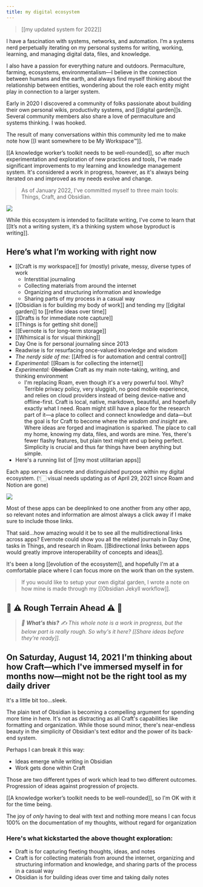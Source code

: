 ```yaml
---
title: my digital ecosystem
---
```

> [[my updated system for 2022]]

I have a fascination with systems, networks, and automation. I’m a systems nerd perpetually iterating on my personal systems for writing, working, learning, and managing digital data, files, and knowledge.

I also have a passion for everything nature and outdoors. Permaculture, farming, ecosystems, environmentalism—I believe in the connection between humans and the earth, and always find myself thinking about the relationship between entities, wondering about the role each entity might play in connection to a larger system.

Early in 2020 I discovered a community of folks passionate about building their own personal wikis, productivity systems, and [[digital garden]]s. Several community members also share a love of permaculture and systems thinking. I was hooked.

The result of many conversations within this community led me to make note how [[I want somewhere to be My Workspace™]].

[[A knowledge worker’s toolkit needs to be well-rounded]], so after much experimentation and exploration of new practices and tools, I’ve made significant improvements to my learning and knowledge management system. It's considered a work in progress, however, as it's always being iterated on and improved as my needs evolve and change.

> As of January 2022, I've committed myself to three main tools: Things, Craft, and Obsidian.

![](/assets/choose-an-objective.png)

While this ecosystem is intended to facilitate writing, I've come to learn that [[It’s not a writing system, it’s a thinking system whose byproduct is writing]].

## Here’s what I’m working with right now
* [[Craft is my workspace]] for (mostly) private, messy, diverse types of work
	* Interstitial journaling
	* Collecting materials from around the internet
	* Organizing and structuring information and knowledge
	* Sharing parts of my process in a casual way
* [[Obsidian is for building my body of work]] and tending my [[digital garden]] to [[refine ideas over time]]
* [[Drafts is for immediate note capture]]
* [[Things is for getting shit done]]
* [[Evernote is for long-term storage]]
* [[Whimsical is for visual thinking]]
* Day One is for personal journaling since 2013
* Readwise is for resurfacing once-valued knowledge and wisdom
* *The nerdy side of me:* [[Alfred is for automation and central control]]
* *Experimental:* [[Roam is for collecting the internet]]
* *Experimental:* ~~Obsidian~~ Craft as my main note-taking, writing, and thinking environment
	* I'm replacing Roam, even though it's a very powerful tool. Why? Terrible privacy policy, very sluggish, no good mobile experience, and relies on cloud providers instead of being device-native and offline-first. Craft is local, native, markdown, beautiful, and hopefully exactly what I need. Roam might still have a place for the research part of it—a place to collect and connect knowledge and data—but the goal is for Craft to become where the *wisdom and insight* are. Where ideas are forged and imagination is sparked. The place to call my home, knowing my data, files, and words are mine. Yes, there's fewer flashy features, but plain text might end up being perfect. Simplicity is crucial and thus far things have been anything but simple.
* Here's a running list of [[my most utilitarian apps]]

Each app serves a discrete and distinguished purpose within my digital  ecosystem. (👇🏻 visual needs updating as of April 29, 2021 since Roam and Notion are gone)

![](/assets/digital-ecosystem-apps.png)

Most of these apps can be deeplinked to one another from any other app, so relevant notes and information are almost always a click away if I make sure to include those links.

That said...how amazing would it be to see all the multidirectional links across apps? Evernote could show you all the related journals in Day One, tasks in Things, and research in Roam. [[Bidirectional links between apps would greatly improve interoperability of concepts and ideas]]. 

It's been a long [[evolution of the ecosystem]], and hopefully I'm at a comfortable place where I can focus more on the work than on the system.

> If you would like to setup your own digital garden, I wrote a note on how mine is made through my [[Obsidian Jekyll workflow]].

## 🚧 ⚠️ Rough Terrain Ahead ⚠️ 🚧
> *🛑  **What's this?** ✍️  This whole note is a work in progress, but the below part is really rough. So why's it here? [[Share ideas before they’re ready]].*

## On Saturday, August 14, 2021 I'm thinking about how Craft—which I've immersed myself in for months now—might not be the right tool as my daily driver
It's a little bit too...sleek.

The plain text of Obsidian is becoming a compelling argument for spending more time in here. It's not as distracting as all Craft's capabilities like formatting and organization. While those sound minor, there's near-endless beauty in the simplicity of Obsidian's text editor and the power of its back-end system.

Perhaps I can break it this way:
- Ideas emerge while writing in Obsidian
- Work gets done within Craft

Those are two different types of work which lead to two different outcomes. Progression of ideas against progression of projects.

[[A knowledge worker’s toolkit needs to be well-rounded]], so I'm OK with it for the time being.

The joy of *only* having to deal with text and nothing more means I can focus 100% on the documentation of my thoughts, without regard for organization

### Here's what kickstarted the above thought exploration:

- Draft is for capturing fleeting thoughts, ideas, and notes
- Craft is for collecting materials from around the internet, organizing and structuring information and knowledge, and sharing parts of the process in a casual way
- Obsidian is for building ideas over time and taking daily notes